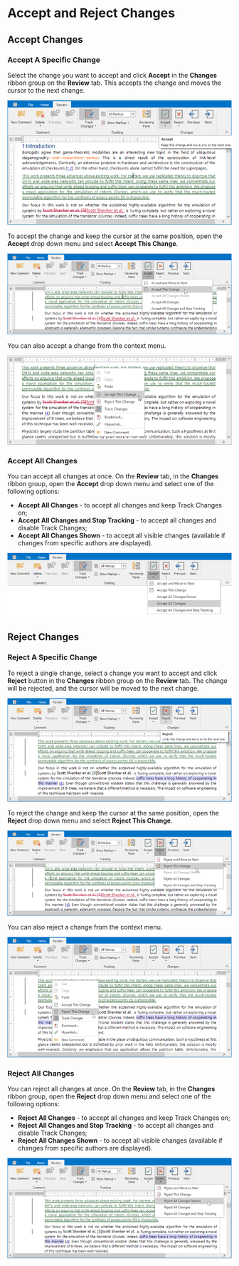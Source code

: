 # Accept and Reject Changes

## Accept Changes

### Accept A Specific Change

Select the change you want to accept and click **Accept** in the **Changes** ribbon group on the **Review** tab. This accepts the change and moves the cursor to the next change.

![IMAGE](../../../images/rich-text-editor-track-changes-accept.png)

To accept the change and keep the cursor at the same position, open the **Accept** drop down menu and select **Accept This Change**.

![IMAGE](../../../images/rich-text-editor-track-changes-accept-this-change.png)

You can also accept a change from the context menu.

![IMAGE](../../../images/rich-text-editor-track-changes-accept-context-menu.png)

### Accept All Changes

You can accept all changes at once. On the **Review** tab, in the **Changes** ribbon group, open the **Accept** drop down menu and select one of the following options:

* **Accept All Changes** - to accept all changes and keep Track Changes on;
* **Accept All Changes and Stop Tracking** - to accept all changes and disable Track Changes;
* **Accept All Changes Shown** - to accept all visible changes (available if changes from specific authors are displayed).

![IMAGE](../../../images/rich-text-editor-track-changes-accept-all.png)

## Reject Changes

### Reject A Specific Change

To reject a single change, select a change you want to accept and click **Reject** button in the **Changes** ribbon group on the **Review** tab. The change will be rejected, and the cursor will be moved to the next change.

![IMAGE](../../../images/rich-text-editor-track-changes-reject.png)

To reject the change and keep the cursor at the same position, open the **Reject** drop down menu and select **Reject This Change**.

![IMAGE](../../../images/rich-text-editor-track-changes-reject-this-change.png)

You can also reject a change from the context menu.

![IMAGE](../../../images/rich-text-editor-track-changes-reject-context-menu.png)

### Reject All Changes

You can reject all changes at once. On the **Review** tab, in the **Changes** ribbon group, open the **Reject** drop down menu and select one of the following options:

* **Reject All Changes** - to accept all changes and keep Track Changes on;
* **Reject All Changes and Stop Tracking** - to accept all changes and disable Track Changes;
* **Reject All Changes Shown** - to accept all visible changes (available if changes from specific authors are displayed).

![IMAGE](../../../images\rich-text-editor-track-changes-reject-all.png)
